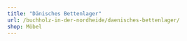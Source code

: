 ```yaml
---
title: "Dänisches Bettenlager"
url: /buchholz-in-der-nordheide/daenisches-bettenlager/
shop: Möbel
---
```

